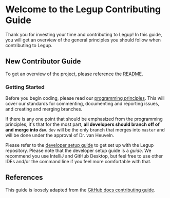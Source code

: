 # Welcome to the Legup Contributing Guide
Thank you for investing your time and contributing to Legup! In this guide, you will get an overview of the general principles you should follow when contributing to Legup.

## New Contributor Guide
To get an overview of the project, please reference the [README](https://github.com/Bram-Hub/Legup/blob/master/README.md).

### Getting Started
Before you begin coding, please read our [programming principles](https://github.com/Bram-Hub/Legup/wiki/Programming-Principles). This will cover our standards for commenting, documenting and reporting issues, and creating and merging branches.

If there is any one point that should be emphasized from the programming principles, it's that for the most part, **all developers should branch off of and merge into `dev`**. `dev` will be the only branch that merges into `master` and will be done under the approval of Dr. van Heuveln.

Please refer to the [developer setup guide](https://github.com/Bram-Hub/Legup/wiki/Programming-Setup-Guide) to get set up with the Legup repository. Please note that the developer setup guide is a *guide*. We recommend you use IntelliJ and GitHub Desktop, but feel free to use other IDEs and/or the command line if you feel more comfortable with that.

## References
This guide is loosely adapted from the [GitHub docs contributing guide](https://github.com/github/docs/blob/main/CONTRIBUTING.md).

